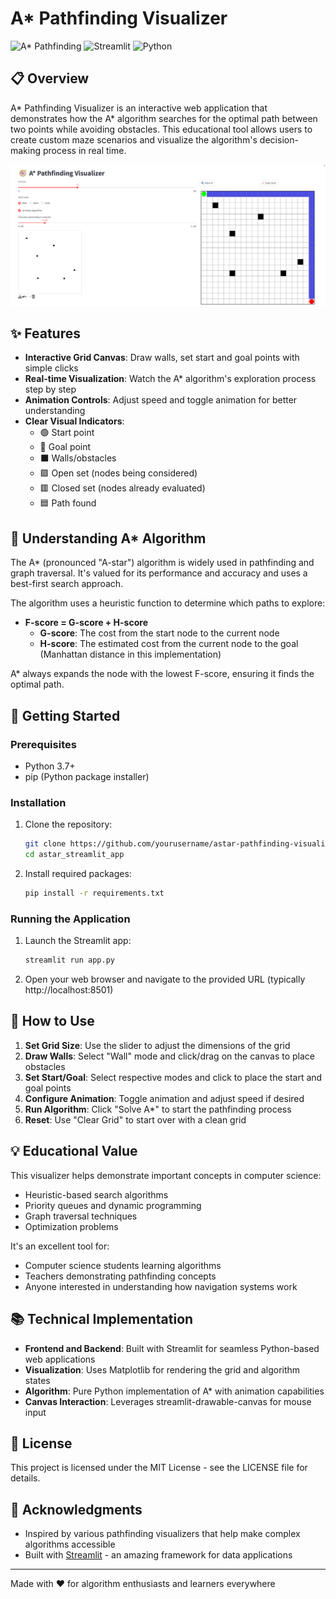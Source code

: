 # A* Pathfinding Visualizer

![A* Pathfinding](https://img.shields.io/badge/Algorithm-A*%20Pathfinding-brightgreen)
![Streamlit](https://img.shields.io/badge/Framework-Streamlit-ff4b4b)
![Python](https://img.shields.io/badge/Language-Python-blue)

## 📋 Overview

A* Pathfinding Visualizer is an interactive web application that demonstrates how the A* algorithm searches for the optimal path between two points while avoiding obstacles. This educational tool allows users to create custom maze scenarios and visualize the algorithm's decision-making process in real time.

![alt text](image.png)

## ✨ Features

- **Interactive Grid Canvas**: Draw walls, set start and goal points with simple clicks
- **Real-time Visualization**: Watch the A* algorithm's exploration process step by step
- **Animation Controls**: Adjust speed and toggle animation for better understanding
- **Clear Visual Indicators**:
  - 🟢 Start point
  - 🔴 Goal point
  - ⬛ Walls/obstacles
  - 🟩 Open set (nodes being considered)
  - 🟥 Closed set (nodes already evaluated)
  - 🟦 Path found

## 🧠 Understanding A* Algorithm

The A* (pronounced "A-star") algorithm is widely used in pathfinding and graph traversal. It's valued for its performance and accuracy and uses a best-first search approach.

The algorithm uses a heuristic function to determine which paths to explore:

- **F-score = G-score + H-score**
  - **G-score**: The cost from the start node to the current node
  - **H-score**: The estimated cost from the current node to the goal (Manhattan distance in this implementation)

A* always expands the node with the lowest F-score, ensuring it finds the optimal path.

## 🚀 Getting Started

### Prerequisites

- Python 3.7+
- pip (Python package installer)

### Installation

1. Clone the repository:
   ```bash
   git clone https://github.com/yourusername/astar-pathfinding-visualizer.git
   cd astar_streamlit_app
   ```

2. Install required packages:
   ```bash
   pip install -r requirements.txt
   ```

### Running the Application

1. Launch the Streamlit app:
   ```bash
   streamlit run app.py
   ```

2. Open your web browser and navigate to the provided URL (typically http://localhost:8501)

## 📝 How to Use

1. **Set Grid Size**: Use the slider to adjust the dimensions of the grid
2. **Draw Walls**: Select "Wall" mode and click/drag on the canvas to place obstacles
3. **Set Start/Goal**: Select respective modes and click to place the start and goal points
4. **Configure Animation**: Toggle animation and adjust speed if desired
5. **Run Algorithm**: Click "Solve A*" to start the pathfinding process
6. **Reset**: Use "Clear Grid" to start over with a clean grid

## 💡 Educational Value

This visualizer helps demonstrate important concepts in computer science:
- Heuristic-based search algorithms
- Priority queues and dynamic programming
- Graph traversal techniques
- Optimization problems

It's an excellent tool for:
- Computer science students learning algorithms
- Teachers demonstrating pathfinding concepts
- Anyone interested in understanding how navigation systems work

## 📚 Technical Implementation

- **Frontend and Backend**: Built with Streamlit for seamless Python-based web applications
- **Visualization**: Uses Matplotlib for rendering the grid and algorithm states
- **Algorithm**: Pure Python implementation of A* with animation capabilities
- **Canvas Interaction**: Leverages streamlit-drawable-canvas for mouse input

## 📄 License

This project is licensed under the MIT License - see the LICENSE file for details.

## 🙏 Acknowledgments

- Inspired by various pathfinding visualizers that help make complex algorithms accessible
- Built with [Streamlit](https://streamlit.io/) - an amazing framework for data applications

---

Made with ❤️ for algorithm enthusiasts and learners everywhere
